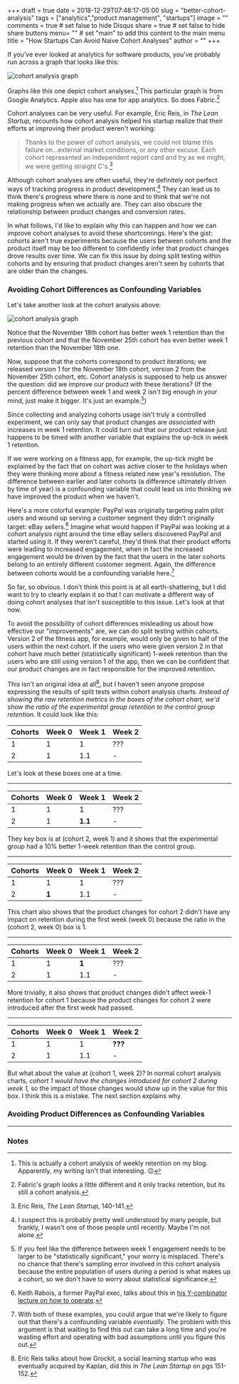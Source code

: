 +++
draft = true
date = 2018-12-29T07:48:17-05:00
slug = "better-cohort-analysis"
tags = ["analytics","product management", "startups"]
image = ""
comments = true	# set false to hide Disqus
share = true	# set false to hide share buttons
menu= ""		# set "main" to add this content to the main menu
title = "How Startups Can Avoid Naive Cohort Analyses"
author = ""
+++

If you've ever looked at analytics for software products, you've probably run across a graph that looks like this:

![cohort analysis graph](/images/cohort-analysis.png)

Graphs like this one depict cohort analyses.[^1] This particular graph is from Google Analytics. Apple also has one for app analytics. So does Fabric.[^2]

Cohort analyses can be very useful. For example, Eric Reis, in _The Lean Startup_, recounts how cohort analysis helped his startup realize that their efforts at improving their product weren't working:

>Thanks to the power of cohort analysis, we could not blame this failure on...external market conditions, or any other excuse. Each cohort represented an independent report card and try as we might, we were getting straight C's.[^3]

Although cohort analyses are often useful, they're definitely not perfect ways of tracking progress in product development.[^4] They can lead us to think there's progress where there is none and to think that we're not making progress when we actually are. They can also obscure the relationship between product changes and conversion rates. 

In what follows, I'd like to explain why this can happen and how we can improve cohort analyses to avoid these shortcomings. Here's the gist: cohorts aren't true experiments because the users between cohorts and the product itself may be too different to confidently infer that product changes drove results over time. We can fix this issue by doing split testing within cohorts and by ensuring that product changes aren't seen by cohorts that are older than the changes.

### Avoiding Cohort Differences as Confounding Variables

Let's take another look at the cohort analysis above:

![cohort analysis graph](/images/cohort-analysis.png)

Notice that the November 18th cohort has better week 1 retention than the previous cohort and that the November 25th cohort has even better week 1 retention than the November 18th one. 

Now, suppose that the cohorts correspond to product iterations; we released version 1 for the November 18th cohort, version 2 from the November 25th cohort, etc. Cohort analysis is supposed to help us answer the question: did we improve our product with these iterations? (If the percent difference between week 1 and week 2 isn't big enough in your mind, just make it bigger. It's just an example.[^5])

Since collecting and analyzing cohorts usage isn't truly a controlled experiment, we can only say that product changes are _associated_ with increases in week 1 retention. It could turn out that our product release just happens to be timed with another variable that explains the up-tick in week 1 retention. 

If we were working on a fitness app, for example, the up-tick might be explained by the fact that on cohort was active closer to the holidays when they were thinking more about a fitness related new year's resolution. The difference between earlier and later cohorts (a difference ultimately driven by time of year) is a confounding variable that could lead us into thinking we have improved the product when we haven't.

Here's a more colorful example: PayPal was originally targeting palm pilot users and wound up serving a customer segment they didn't originally target: eBay sellers.[^6] Imagine what would happen if PayPal was looking at a cohort analysis right around the time eBay sellers discovered PayPal and started using it. If they weren't careful, they'd think that their product efforts were leading to increased engagement, when in fact the increased engagement would be driven by the fact that the users in the later cohorts belong to an entirely different customer segment. Again, the difference between cohorts would be a confounding variable here.[^7]

So far, so obvious. I don't think this point is at all earth-shattering, but I did want to try to clearly explain it so that I can motivate a different way of doing cohort analyses that isn't susceptible to this issue. Let's look at that now.

To avoid the possibility of cohort differences misleading us about how effective our "improvements" are, we can do split testing within cohorts. Version 2 of the fitness app, for example, would only be given to half of the users within the next cohort. If the users who were given version 2 in that cohort have much better (statistically significant) 1-week retention than the users who are still using version 1 of the app, then we can be confident that our product changes are in fact responsible for the improved retention.

This isn't an original idea at all[^8], but I haven't seen anyone propose expressing the results of split tests within cohort analysis charts. _Instead of showing the raw retention metrics in the boxes of the cohort chart, we'd show the ratio of the experimental group retention to the control group retention._ It could look like this:

| Cohorts     | Week 0      | Week 1      | Week 2      |
| ----------- | ----------- | ----------- | ----------- |
| 1           | 1           | 1           | ???
| 2           | 1           | 1.1         | -

Let's look at these boxes one at a time.

---

| Cohorts     | Week 0      | Week 1      | Week 2      |
| ----------- | ----------- | ----------- | ----------- |
| 1           | 1           | 1           | ???
| 2           | 1           | **1.1**     | -

They key box is at (cohort 2, week 1) and it shows that the experimental group had a 10% better 1-week retention than the control group. 

---

| Cohorts     | Week 0      | Week 1      | Week 2      |
| ----------- | ----------- | ----------- | ----------- |
| 1           | 1           | 1           | ???
| 2           | **1**       | 1.1         | -

This chart also shows that the product changes for cohort 2 didn't have any impact on retention during the first week (week 0) because the ratio in the (cohort 2, week 0) box is 1.

---

| Cohorts     | Week 0      | Week 1      | Week 2      |
| ----------- | ----------- | ----------- | ----------- |
| 1           | 1           | **1**       | ???
| 2           | 1           | 1.1         | -

More trivially, it also shows that product changes didn't affect week-1 retention for cohort 1 because the product changes for cohort 2 were introduced after the first week had passed.

---

| Cohorts     | Week 0      | Week 1      | Week 2      |
| ----------- | ----------- | ----------- | ----------- |
| 1           | 1           | 1           | **???**
| 2           | 1           | 1.1         | -

But what about the value at (cohort 1, week 2)? In normal cohort analysis charts, *cohort 1 would have the changes introduced for cohort 2 during week 1,* so the impact of those changes would show up in the value for this box. I think this is a mistake. The next section explains why.

### Avoiding Product Differences as Confounding Variables



---

### Notes

[^1]: This is actually a cohort analysis of weekly retention on my blog. Apparently, my writing isn't that interesting. 😉 

[^2]: Fabric's graph looks a little different and it only tracks retention, but its still a cohort analysis.

[^3]: Eric Reis, _The Lean Startup_, 140-141.

[^4]: I suspect this is probably pretty well understood by many people, but frankly, I wasn't one of those people until recently. Maybe I'm not alone.

[^5]: If you feel like the difference between week 1 engagement needs to be larger to be "statistically significant," your worry is misplaced. There's no chance that there's sampling error involved in this cohort analysis because the entire population of users during a period is what makes up a cohort, so we don't have to worry about statistical significance.

[^6]: Keith Rabois, a former PayPal exec, talks about this in [his Y-combinator lecture on how to operate](https://www.youtube.com/watch?v=6fQHLK1aIBs).

[^7]: With both of these examples, you could argue that we're likely to figure out that there's a confounding variable _eventually_. The problem with this argument is that waiting to find this out can take a long time and you're wasting effort and operating with bad assumptions until you figure this out.

[^8]: Eric Reis talks about how Grockit, a social learning startup who was eventually acquired by Kaplan, did this in _The Lean Startup_ on pgs 151-152.